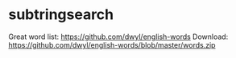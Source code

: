 # subtringsearch
Great word list: https://github.com/dwyl/english-words
Download: https://github.com/dwyl/english-words/blob/master/words.zip
